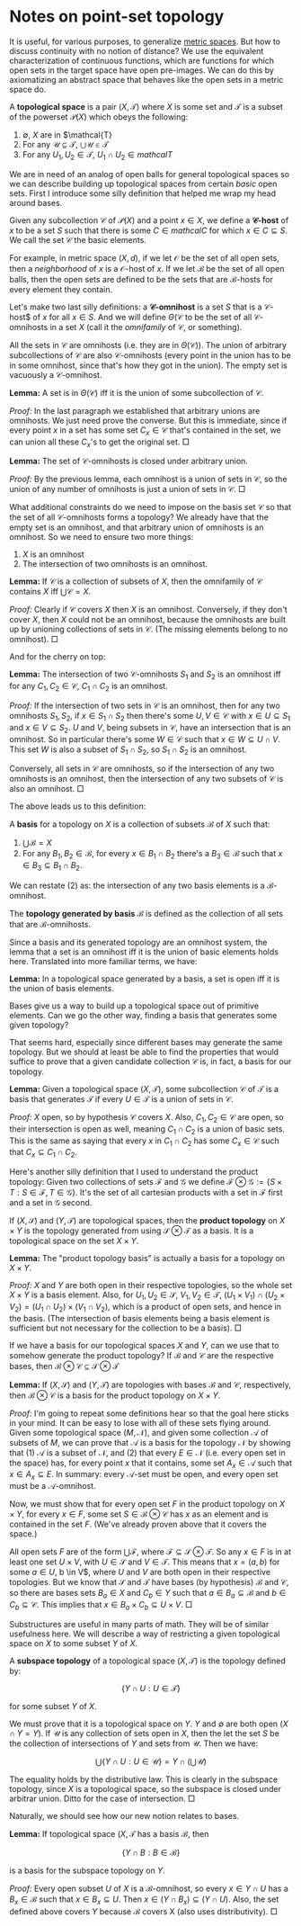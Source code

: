 # Notes on point-set topology

It is useful, for various purposes, to generalize [metric spaces](ms.html). But how to discuss continuity with no notion of distance? We use the equivalent characterization of continuous functions, which are functions for which open sets in the target space have open pre-images. We can do this by axiomatizing an abstract space that behaves like the open sets in a metric space do.

A **topological space** is a pair $(X, \mathcal{T})$ where $X$ is some set and $\mathcal{T}$ is a subset of the powerset $\mathcal{P}(X)$ which obeys the following:

 1. $\emptyset$, $X$ are in $\mathcal{T}
 2. For any $\mathcal{U} \subseteq \mathcal{T}$, $\bigcup \mathcal{U} \in \mathcal{T}$
 3. For any $U_1, U_2 \in \mathcal{T}$, $U_1 \cap U_2 \in mathcal{T}$

We are in need of an analog of open balls for general topological spaces so we can describe building up topological spaces from certain *basic* open sets. First I introduce some silly definition that helped me wrap my head around bases.

Given any subcollection $\mathcal{C}$ of $\mathcal{P}(X)$ and a point $x \in X$, we define a **$\mathcal{C}$-host** of $x$ to be a set $S$ such that there is some $C \in mathcal{C}$ for which $x \in C \subseteq S$. We call the set $\mathcal{C}$ the basic elements.

For example, in metric space $(X, d)$, if we let $\mathcal{O}$ be the set of all open sets, then a *neighborhood* of $x$ is a $\mathcal{O}$-host of $x$. If we let $\mathcal{B}$ be the set of all open balls, then the open sets are defined to be the sets that are $\mathcal{B}$-hosts for every element they contain.

Let's make two last silly definitions: a **$\mathcal{C}$-omnihost** is a set $S$ that is a $\mathcal{C}$-host$ of $x$ for all $x \in S$. And we will define $\Theta(\mathcal{C}$ to be the set of all $\mathcal{C}$-omnihosts in a set $X$ (call it the *omnifamily* of $\mathcal{C}$, or something).

All the sets in $\mathcal{C}$ are omnihosts (i.e. they are in $\Theta(\mathcal{C})$). The union of arbitrary subcollections of $\mathcal{C}$ are also $\mathcal{C}$-omnihosts (every point in the union has to be in some omnihost, since that's how they got in the union). The empty set is vacuously a $\mathcal{C}$-omnihost.

**Lemma:** A set is in $\Theta(\mathcal{C})$ iff it is the union of some subcollection of $\mathcal{C}$.

*Proof:* In the last paragraph we established that arbitrary unions are omnihosts. We just need prove the converse. But this is immediate, since if every point $x$ in a set has some set $C_x \in \mathcal{C}$ that's contained in the set, we can union all these $C_x$'s to get the original set. $\Box$

**Lemma:** The set of $\mathcal{C}$-omnihosts is closed under arbitrary union.

*Proof:* By the previous lemma, each omnihost is a union of sets in $\mathcal{C}$, so the union of any number of omnihosts is just a union of sets in $\mathcal{C}$. $\Box$

What additional constraints do we need to impose on the basis set $\mathcal{C}$ so that the set of all $\mathcal{C}$-omnihosts forms a topology? We already have that the empty set is an omnihost, and that arbitrary union of omnihosts is an omnihost. So we need to ensure two more things:

 1. $X$ is an omnihost
 2. The intersection of two omnihosts is an omnihost.

**Lemma:** If $\mathcal{C}$ is a collection of subsets of $X$, then the omnifamily of $\mathcal{C}$ contains $X$ iff $\bigcup \mathcal{C} = X$.

*Proof:* Clearly if $\mathcal{C}$ covers $X$ then $X$ is an omnihost. Conversely, if they don't cover $X$, then $X$ could not be an omnihost, because the omnihosts are built up by unioning collections of sets in $\mathcal{C}$. (The missing elements belong to no omnihost). $\Box$

And for the cherry on top:

**Lemma:** The intersection of two $\mathcal{C}$-omnihosts $S_1$ and $S_2$ is an omnihost iff for any $C_1, C_2 \in \mathcal{C}$, $C_1 \cap C_2$ is an omnihost.

*Proof:* If the intersection of two sets in $\mathcal{C}$ is an omnihost, then for any two omnihosts $S_1, S_2$, if $x \in S_1 \cap S_2$ then there's some $U, V \in \mathcal{C}$ with $x \in U \subseteq S_1$ and $x \in V \subseteq S_2$. $U$ and $V$, being subsets in $\mathcal{C}$, have an intersection that is an omnihost. So in particular there's some $W \in \mathcal{C}$ such that $x \in W \subseteq U \cap V$. This set $W$ is also a subset of $S_1 \cap S_2$, so $S_1 \cap S_2$ is an omnihost.

Conversely, all sets in $\mathcal{C}$ are omnihosts, so if the intersection of any two omnihosts is an omnihost, then the intersection of any two subsets of $\mathcal{C}$ is also an omnihost. $\Box$

The above leads us to this definition:

A **basis** for a topology on $X$ is a collection of subsets $\mathcal{B}$ of $X$ such that:

 1. $\bigcup \mathcal{B} = X$
 2. For any $B_1, B_2 \in \mathcal{B}$, for every $x \in B_1 \cap B_2$ there's a $B_3 \in \mathcal{B}$ such that $x \in B_3 \subseteq B_1 \cap B_2$.

We can restate (2) as: the intersection of any two basis elements is a $\mathcal{B}$-omnihost.

The **topology generated by basis $\mathcal{B}$** is defined as the collection of all sets that are $\mathcal{B}$-omnihosts.

Since a basis and its generated topology are an omnihost system, the lemma that a set is an omnihost iff it is the union of basic elements holds here. Translated into more familiar terms, we have:

**Lemma:** In a topological space generated by a basis, a set is open iff it is the union of basis elements.

Bases give us a way to build up a topological space out of primitive elements. Can we go the other way, finding a basis that generates some given topology?

That seems hard, especially since different bases may generate the same topology. But we should at least be able to find the properties that would suffice to prove that a given candidate collection $\mathcal{C}$ is, in fact, a basis for our topology.

**Lemma:** Given a topological space $(X, \mathcal{T})$, some subcollection $\mathcal{C}$ of $\mathcal{T}$ is a basis that generates $\mathcal{T}$ if every $U \in \mathcal{T}$ is a union of sets in $\mathcal{C}$.

*Proof:* $X$ open, so by hypothesis $\mathcal{C}$ covers $X$. Also, $C_1, C_2 \in \mathcal{C}$ are open, so their intersection is open as well, meaning $C_1 \cap C_2$ is a union of basic sets. This is the same as saying that every $x$ in $C_1 \cap C_2$ has some $C_x \in \mathcal{C}$ such that $C_x \subseteq C_1 \cap C_2$.

Here's another silly definition that I used to understand the product topology: Given two collections of sets $\mathcal{F}$ and $\mathcal{G}$ we define $\mathcal{F} \otimes \mathcal{G} := \{ S \times T : S \in \mathcal{F}, T \in \mathcal{G}\}$. It's the set of all cartesian products with a set in $\mathcal{F}$ first and a set in $\mathcal{G}$ second.

If $(X, \mathcal{S})$ and $(Y, \mathcal{T})$ are topological spaces, then the **product topology** on $X \times Y$ is the topology generated from using $\mathcal{S} \otimes \mathcal{T}$ as a basis. It is a topological space on the set $X \times Y$.

**Lemma:** The "product topology basis" is actually a basis for a topology on $X \times Y$.

*Proof:* $X$ and $Y$ are both open in their respective topologies, so the whole set $X \times Y$ is a basis element. Also, for $U_1, U_2 \in \mathcal{S}$, $V_1, V_2 \in \mathcal{T}$, $(U_1 \times V_1) \cap (U_2 \times V_2) = (U_1 \cap U_2) \times (V_1 \cap V_2)$, which is a product of open sets, and hence in the basis. (The intersection of basis elements being a basis element is sufficient but not necessary for the collection to be a basis). $\Box$

If we have a basis for our topological spaces $X$ and $Y$, can we use that to somehow generate the product topology? If $\mathcal{B}$ and $\mathcal{C}$ are the respective bases, then $\mathcal{B} \otimes \mathcal{C} \subseteq \mathcal{S} \otimes \mathcal{T}$

**Lemma:** If $(X, \mathcal{S})$ and $(Y, \mathcal{T})$ are topologies with bases $\mathcal{B}$ and $\mathcal{C}$, respectively, then $\mathcal{B} \otimes \mathcal{C}$ is a basis for the product topology on $X \times Y$.

*Proof:* I'm going to repeat some definitions hear so that the goal here sticks in your mind. It can be easy to lose with all of these sets flying around. Given some topological space $(M, \mathcal{N})$, and given some collection $\mathcal{A}$ of subsets of $M$, we can prove that $\mathcal{A}$ is a basis for the topology $\mathcal{N}$ by showing that (1) $\mathcal{A}$ is a subset of $\mathcal{N}$, and (2) that every $E \in \mathcal{N}$ (i.e. every open set in the space) has, for every point $x$ that it contains, some set $A_x \in \mathcal{A}$ such that $x \in A_x \subseteq E$. In summary: every $\mathcal{A}$-set must be open, and every open set must be a $\mathcal{A}$-omnihost.

Now, we must show that for every open set $F$ in the product topology on $X \times Y$, for every $x \in F$, some set $S \in \mathcal{B} \otimes \mathcal{C}$ has $x$ as an element and is contained in the set $F$. (We've already proven above that it covers the space.)

All open sets $F$ are of the form $\bigcup \mathcal{F}$, where $\mathcal{F} \subseteq \mathcal{S} \otimes \mathcal{T}$. So any $x \in F$ is in at least one set $U \times V$, with $U \in \mathcal{S}$ and $V \in \mathcal{T}$. This means that $x = (a, b)$ for some $a \in U$, b \in V$, where $U$ and $V$ are both open in their respective topologies. But we know that $\mathcal{S}$ and $\mathcal{T}$ have bases (by hypothesis) $\mathcal{B}$ and $\mathcal{C}$, so there are bases sets $B_a \in X$ and $C_b \in Y$ such that $a \in B_a \subseteq \mathcal{B}$ and $b \in C_b \subseteq \mathcal{C}$. This implies that $x \in B_a \times C_b \subseteq U \times V$. $\Box$

Substructures are useful in many parts of math. They will be of similar usefulness here. We will describe a way of restricting a given topological space on $X$ to some subset $Y$ of $X$.

A **subspace topology** of a topological space $(X, \mathcal{T})$ is the topology defined by:

$$ \{ Y \cap U : U \in \mathcal{T} \}$$

for some subset $Y$ of $X$.

We must prove that it is a topological space on $Y$. $Y$ and $\emptyset$ are both open ($X \cap Y = Y$). If $\mathcal{U}$ is any collection of sets open in $X$, then the let the set $S$ be the collection of intersections of $Y$ and sets from $\mathcal{U}$. Then we have:

$$ \bigcup \{Y \cap U : U \in \mathcal{U} \} = Y \cap (\bigcup \mathcal{U})$$

The equality holds by the distributive law. This is clearly in the subspace topology, since $X$ is a topological space, so the subspace is closed under arbitrar union. Ditto for the case of intersection. $\Box$

Naturally, we should see how our new notion relates to bases.

**Lemma:** If topological space $(X, \mathcal{T}$ has a basis $\mathcal{B}$, then

$$\{ Y \cap B : B \in \mathcal{B}\}$$

is a basis for the subspace topology on $Y$.

*Proof:* Every open subset $U$ of $X$ is a $\mathcal{B}$-omnihost, so every $x \in Y \cap U$ has a $B_x \in \mathcal{B}$ such that $x \in B_x \subseteq U$. Then $x \in (Y \cap B_x) \subseteq (Y \cap U)$. Also, the set defined above covers $Y$ because $\mathcal{B}$ covers X (also uses distributivity). $\Box$
